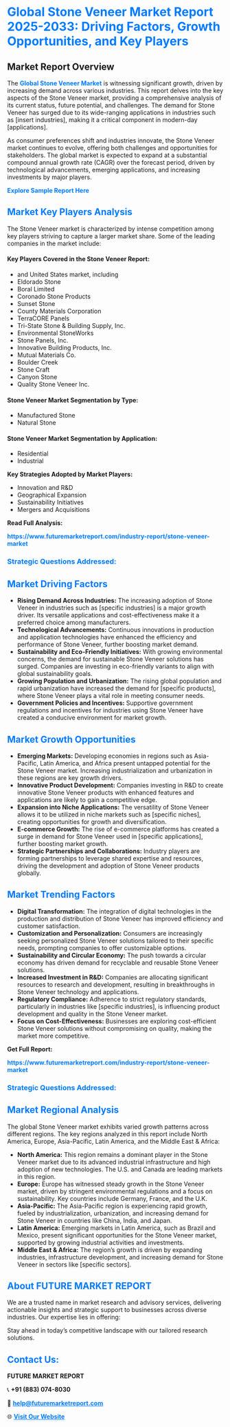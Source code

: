 <h1 style="color: #007BFF;">Global Stone Veneer Market Report 2025-2033: Driving Factors, Growth Opportunities, and Key Players</h1>

<section id="overview">
<h2>Market Report Overview</h2>
<p>The <a href="https://www.futuremarketreport.com/industry-report/stone-veneer-market" style="color: #007BFF; text-decoration: none;"><strong>Global Stone Veneer Market</strong></a> is witnessing significant growth, driven by increasing demand across various industries. This report delves into the key aspects of the Stone Veneer market, providing a comprehensive analysis of its current status, future potential, and challenges. The demand for Stone Veneer has surged due to its wide-ranging applications in industries such as [insert industries], making it a critical component in modern-day [applications].</p>
<p>As consumer preferences shift and industries innovate, the Stone Veneer market continues to evolve, offering both challenges and opportunities for stakeholders. The global market is expected to expand at a substantial compound annual growth rate (CAGR) over the forecast period, driven by technological advancements, emerging applications, and increasing investments by major players.</p>
</section>

<section id="overview">
<p><a href="https://www.futuremarketreport.com/request-sample/reportId=105845" style="color: #007BFF; text-decoration: none;"><strong>Explore Sample Report Here</strong></a></p>
</section>

<section id="key-players">
<h2 style="color: #007BFF;">Market Key Players Analysis</h2>
<p>The Stone Veneer market is characterized by intense competition among key players striving to capture a larger market share. Some of the leading companies in the market include:</p>
<h4>Key Players Covered in the Stone Veneer Report:</h4>
<ul><li>and United States market, including</li><li>Eldorado Stone</li><li>Boral Limited</li><li>Coronado Stone Products</li><li>Sunset Stone</li><li>County Materials Corporation</li><li>TerraCORE Panels</li><li>Tri-State Stone &amp; Building Supply, Inc.</li><li>Environmental StoneWorks</li><li>Stone Panels, Inc.</li><li>Innovative Building Products, Inc.</li><li>Mutual Materials Co.</li><li>Boulder Creek</li><li>Stone Craft</li><li>Canyon Stone</li><li>Quality Stone Veneer Inc.</li></ul>
<h4>Stone Veneer Market Segmentation by Type:</h4>
<ul><li>Manufactured Stone</li><li>Natural Stone</li></ul>

<h4>Stone Veneer Market Segmentation by Application:</h4>
<ul><li>Residential</li><li>Industrial</li></ul>
<p><strong>Key Strategies Adopted by Market Players:</strong></p>
<ul>
<li>Innovation and R&D</li>
<li>Geographical Expansion</li>
<li>Sustainability Initiatives</li>
<li>Mergers and Acquisitions</li>
</ul>
</section>

<section>
<p><strong>Read Full Analysis: </strong></p><a href="https://www.futuremarketreport.com/industry-report/stone-veneer-market" style="color: #007BFF; text-decoration: none;"><strong>https://www.futuremarketreport.com/industry-report/stone-veneer-market</strong></a>
<h3 style="color: #007BFF;">Strategic Questions Addressed:</h3>
</section>

<section id="driving-factors">
<h2 style="color: #007BFF;">Market Driving Factors</h2>
<ul>
<li><strong>Rising Demand Across Industries:</strong> The increasing adoption of Stone Veneer in industries such as [specific industries] is a major growth driver. Its versatile applications and cost-effectiveness make it a preferred choice among manufacturers.</li>
<li><strong>Technological Advancements:</strong> Continuous innovations in production and application technologies have enhanced the efficiency and performance of Stone Veneer, further boosting market demand.</li>
<li><strong>Sustainability and Eco-Friendly Initiatives:</strong> With growing environmental concerns, the demand for sustainable Stone Veneer solutions has surged. Companies are investing in eco-friendly variants to align with global sustainability goals.</li>
<li><strong>Growing Population and Urbanization:</strong> The rising global population and rapid urbanization have increased the demand for [specific products], where Stone Veneer plays a vital role in meeting consumer needs.</li>
<li><strong>Government Policies and Incentives:</strong> Supportive government regulations and incentives for industries using Stone Veneer have created a conducive environment for market growth.</li>
</ul>
</section>

<section id="growth-opportunities">
<h2 style="color: #007BFF;">Market Growth Opportunities</h2>
<ul>
<li><strong>Emerging Markets:</strong> Developing economies in regions such as Asia-Pacific, Latin America, and Africa present untapped potential for the Stone Veneer market. Increasing industrialization and urbanization in these regions are key growth drivers.</li>
<li><strong>Innovative Product Development:</strong> Companies investing in R&D to create innovative Stone Veneer products with enhanced features and applications are likely to gain a competitive edge.</li>
<li><strong>Expansion into Niche Applications:</strong> The versatility of Stone Veneer allows it to be utilized in niche markets such as [specific niches], creating opportunities for growth and diversification.</li>
<li><strong>E-commerce Growth:</strong> The rise of e-commerce platforms has created a surge in demand for Stone Veneer used in [specific applications], further boosting market growth.</li>
<li><strong>Strategic Partnerships and Collaborations:</strong> Industry players are forming partnerships to leverage shared expertise and resources, driving the development and adoption of Stone Veneer products globally.</li>
</ul>
</section>

<section id="trending-factors">
<h2 style="color: #007BFF;">Market Trending Factors</h2>
<ul>
<li><strong>Digital Transformation:</strong> The integration of digital technologies in the production and distribution of Stone Veneer has improved efficiency and customer satisfaction.</li>
<li><strong>Customization and Personalization:</strong> Consumers are increasingly seeking personalized Stone Veneer solutions tailored to their specific needs, prompting companies to offer customizable options.</li>
<li><strong>Sustainability and Circular Economy:</strong> The push towards a circular economy has driven demand for recyclable and reusable Stone Veneer solutions.</li>
<li><strong>Increased Investment in R&D:</strong> Companies are allocating significant resources to research and development, resulting in breakthroughs in Stone Veneer technology and applications.</li>
<li><strong>Regulatory Compliance:</strong> Adherence to strict regulatory standards, particularly in industries like [specific industries], is influencing product development and quality in the Stone Veneer market.</li>
<li><strong>Focus on Cost-Effectiveness:</strong> Businesses are exploring cost-efficient Stone Veneer solutions without compromising on quality, making the market more competitive.</li>
</ul>
</section>

<section>
<p><strong>Get Full Report: </strong></p><a href="https://www.futuremarketreport.com/industry-report/stone-veneer-market" style="color: #007BFF; text-decoration: none;"><strong>https://www.futuremarketreport.com/industry-report/stone-veneer-market</strong></a>
<h3 style="color: #007BFF;">Strategic Questions Addressed:</h3>
</section>


<section id="regional-analysis">
<h2 style="color: #007BFF;">Market Regional Analysis</h2>
<p>The global Stone Veneer market exhibits varied growth patterns across different regions. The key regions analyzed in this report include North America, Europe, Asia-Pacific, Latin America, and the Middle East & Africa:</p>
<ul>
<li><strong>North America:</strong> This region remains a dominant player in the Stone Veneer market due to its advanced industrial infrastructure and high adoption of new technologies. The U.S. and Canada are leading markets in this region.</li>
<li><strong>Europe:</strong> Europe has witnessed steady growth in the Stone Veneer market, driven by stringent environmental regulations and a focus on sustainability. Key countries include Germany, France, and the U.K.</li>
<li><strong>Asia-Pacific:</strong> The Asia-Pacific region is experiencing rapid growth, fueled by industrialization, urbanization, and increasing demand for Stone Veneer in countries like China, India, and Japan.</li>
<li><strong>Latin America:</strong> Emerging markets in Latin America, such as Brazil and Mexico, present significant opportunities for the Stone Veneer market, supported by growing industrial activities and investments.</li>
<li><strong>Middle East & Africa:</strong> The region’s growth is driven by expanding industries, infrastructure development, and increasing demand for Stone Veneer in sectors like [specific sectors].</li>
</ul>
</section>

<footer>
<h2 style="color: #007BFF;">About FUTURE MARKET REPORT</h2>
<p>We are a trusted name in market research and advisory services, delivering actionable insights and strategic support to businesses across diverse industries. Our expertise lies in offering:</p>

<p>Stay ahead in today’s competitive landscape with our tailored research solutions.</p>

<h2 style="color: #007BFF;">Contact Us:</h2>
<p><strong>FUTURE MARKET REPORT</strong></p>
<p>📞 <strong>+91 (883) 074-8030</strong></p>
<p>📧 <strong><a href="mailto:help@futuremarketreport.com" style="color: #007BFF;">help@futuremarketreport.com</a></strong></p>
<p>🌐 <strong><a href="https://www.futuremarketreport.com/" style="color: #007BFF;">Visit Our Website</a></strong></p>
</footer>